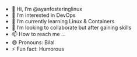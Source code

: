 - 👋 Hi, I’m @ayanfosteringlinux
- 👀 I’m interested in DevOps
- 🌱 I’m currently learning Linux & Containers
- 💞️ I’m looking to collaborate but after gaining skills
- 📫 How to reach me ...
- 😄 Pronouns: Bilal
- ⚡ Fun fact: Humorous

<!---
ayanfosteringlinux/ayanfosteringlinux is a ✨ special ✨ repository because its `README.md` (this file) appears on your GitHub profile.
You can click the Preview link to take a look at your changes.
--->
